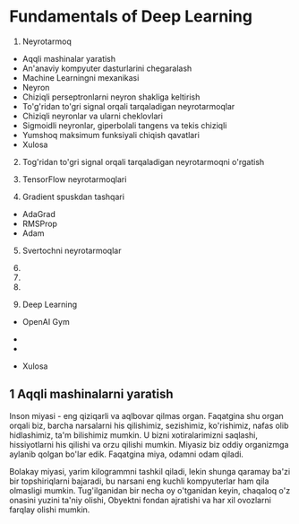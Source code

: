 # Fundamentals of Deep Learning

1) Neyrotarmoq
- Aqqli mashinalar yaratish
- An'anaviy kompyuter dasturlarini chegaralash
- Machine Learningni mexanikasi
- Neyron
- Chiziqli perseptronlarni neyron shakliga keltirish
- To'g'ridan to'gri signal orqali tarqaladigan neyrotarmoqlar
- Chiziqli neyronlar va ularni cheklovlari
- Sigmoidli neyronlar, giperbolali tangens va tekis chiziqli
- Yumshoq maksimum funksiyali chiqish qavatlari
- Xulosa



2) Tog'ridan to'gri signal orqali tarqaladigan neyrotarmoqni o'rgatish


3) TensorFlow neyrotarmoqlari

4) Gradient spuskdan tashqari

- AdaGrad
- RMSProp
- Adam

5) Svertochni neyrotarmoqlar

6)
7)
8)
9) Deep Learning


- OpenAI Gym
-
-

- Xulosa


## 1 Aqqli mashinalarni yaratish

Inson miyasi - eng qiziqarli va aqlbovar qilmas organ. Faqatgina shu organ orqali biz,
barcha narsalarni his qilishimiz, sezishimiz, ko'rishimiz, nafas olib hidlashimiz, ta'm 
bilishimiz mumkin. U bizni xotiralarimizni saqlashi, hissiyotlarni his qilishi va orzu
qilishi mumkin. Miyasiz biz oddiy organizmga aylanib qolgan bo'lar edik. Faqatgina miya,
odamni odam qiladi.

Bolakay miyasi, yarim kilogrammni tashkil qiladi, lekin shunga qaramay ba'zi bir topshiriqlarni
bajaradi, bu narsani eng kuchli kompyuterlar ham qila olmasligi mumkin. Tug'ilganidan bir necha
oy o'tganidan keyin, chaqaloq o'z onasini yuzini ta'niy olishi, Obyektni fondan ajratishi va
har xil ovozlarni farqlay olishi mumkin.
